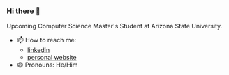 ### Hi there 👋

Upcoming Computer Science Master's Student at Arizona State University.

- 📫 How to reach me: 
  - [linkedin](https://www.linkedin.com/in/dominickagnello/)
  - [personal website](https://dagnello.io)
- 😄 Pronouns: He/Him


<!--
**Blugil/Blugil** is a ✨ _special_ ✨ repository because its `README.md` (this file) appears on your GitHub profile.

Here are some ideas to get you started:

- 🔭 I’m currently working on ...
- 🌱 I’m currently learning ...
- 👯 I’m looking to collaborate on ...
- 🤔 I’m looking for help with ...
- 💬 Ask me about ...
- 📫 How to reach me: ...
- 😄 Pronouns: ...
- ⚡ Fun fact: ...
-->
